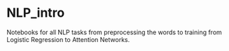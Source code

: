 # NLP_intro
Notebooks for all NLP tasks from preprocessing the words to training from Logistic Regression to Attention Networks.

